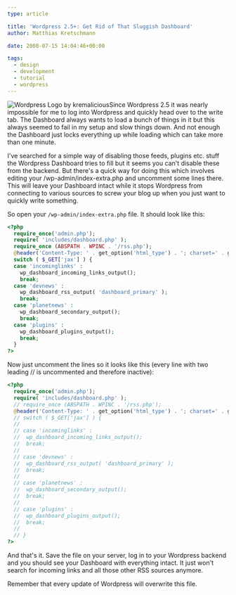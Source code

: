 ```yaml
---
type: article

title: 'Wordpress 2.5+: Get Rid of That Sluggish Dashboard'
author: Matthias Kretschmann

date: 2008-07-15 14:04:46+00:00

tags:
  - design
  - development
  - tutorial
  - wordpress
---
```


![Wordpress Logo by kremalicious](../media/wordpress-logo.png)Since Wordpress 2.5 it was nearly impossible for me to log into Wordpress and quickly head over to the write tab. The Dashboard always wants to load a bunch of things in it but this always seemed to fail in my setup and slow things down. And not enough the Dashboard just locks everything up while loading which can take more than one minute.

<!-- more -->

I've searched for a simple way of disabling those feeds, plugins etc. stuff the Wordpress Dashboard tries to fill but it seems you can't disable these from the backend. But there's a quick way for doing this which involves editing your /wp-admin/index-extra.php and uncomment some lines there. This will leave your Dashboard intact while it stops Wordpress from connecting to various sources to screw your blog up when you just want to quickly write something.

So open your `/wp-admin/index-extra.php` file. It should look like this:

```php
<?php
  require_once('admin.php');
  require( 'includes/dashboard.php' );
  require_once (ABSPATH . WPINC . '/rss.php');
  @header('Content-Type: ' . get_option('html_type') . '; charset=' . get_option('blog_charset'));
  switch ( $_GET['jax'] ) {
  case 'incominglinks' :
    wp_dashboard_incoming_links_output();
    break;
  case 'devnews' :
    wp_dashboard_rss_output( 'dashboard_primary' );
    break;
  case 'planetnews' :
    wp_dashboard_secondary_output();
    break;
  case 'plugins' :
    wp_dashboard_plugins_output();
    break;
  }
?>
```

Now just uncomment the lines so it looks like this (every line with two leading // is uncommented and therefore inactive):

```php
<?php
  require_once('admin.php');
  require( 'includes/dashboard.php' );
  // require_once (ABSPATH . WPINC . '/rss.php');
  @header('Content-Type: ' . get_option('html_type') . '; charset=' . get_option('blog_charset'));
  // switch ( $_GET['jax'] ) {
  //
  // case 'incominglinks' :
  //  wp_dashboard_incoming_links_output();
  //  break;
  //
  // case 'devnews' :
  //  wp_dashboard_rss_output( 'dashboard_primary' );
  //  break;
  //
  // case 'planetnews' :
  //  wp_dashboard_secondary_output();
  //  break;
  //
  // case 'plugins' :
  //  wp_dashboard_plugins_output();
  //  break;
  //
  // }
?>
```

And that's it. Save the file on your server, log in to your Wordpress backend and you should see your Dashboard with everything intact. It just won't search for incoming links and all those other RSS sources anymore.

Remember that every update of Wordpress will overwrite this file.
